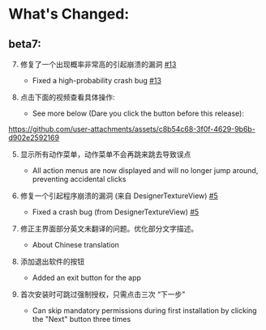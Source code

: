 
# What's Changed:



## beta7:

7. 修复了一个出现概率非常高的引起崩溃的漏洞 [#13](https://github.com/kkgit2008/apkxxxAndroidIDE/discussions/13)
   - Fixed a high-probability crash bug [#13](https://github.com/kkgit2008/apkxxxAndroidIDE/discussions/13)

6. 点击下面的视频查看具体操作:
   - See more below (Dare you click the button before this release):

https://github.com/user-attachments/assets/c8b54c68-3f0f-4629-9b6b-d902e2592169

5. 显示所有动作菜单，动作菜单不会再跳来跳去导致误点
   - All action menus are now displayed and will no longer jump around, preventing accidental clicks

4. 修复一个引起程序崩溃的漏洞 (来自 DesignerTextureView) [#5](https://github.com/kkgit2008/apkxxxAndroidIDE/discussions/5)
   - Fixed a crash bug (from DesignerTextureView) [#5](https://github.com/kkgit2008/apkxxxAndroidIDE/discussions/5)

3. 修正主界面部分英文未翻译的问题。优化部分文字描述。
   - About Chinese translation

2. 添加退出软件的按钮
   - Added an exit button for the app

1. 首次安装时可跳过强制授权，只需点击三次 “下一步”
   - Can skip mandatory permissions during first installation by clicking the "Next" button three times
